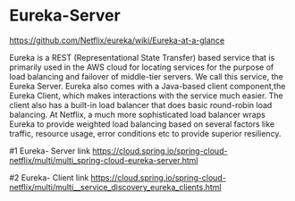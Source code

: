 # Eureka-Server
https://github.com/Netflix/eureka/wiki/Eureka-at-a-glance

Eureka is a REST (Representational State Transfer) based service that is primarily used in the AWS cloud for locating services for the purpose of load balancing and failover of middle-tier servers. We call this service, the Eureka Server. Eureka also comes with a Java-based client component,the Eureka Client, which makes interactions with the service much easier. The client also has a built-in load balancer that does basic round-robin load balancing. At Netflix, a much more sophisticated load balancer wraps Eureka to provide weighted load balancing based on several factors like traffic, resource usage, error conditions etc to provide superior resiliency.


#1 Eureka- Server link
https://cloud.spring.io/spring-cloud-netflix/multi/multi_spring-cloud-eureka-server.html

#2 Eureka- Client link 
https://cloud.spring.io/spring-cloud-netflix/multi/multi__service_discovery_eureka_clients.html